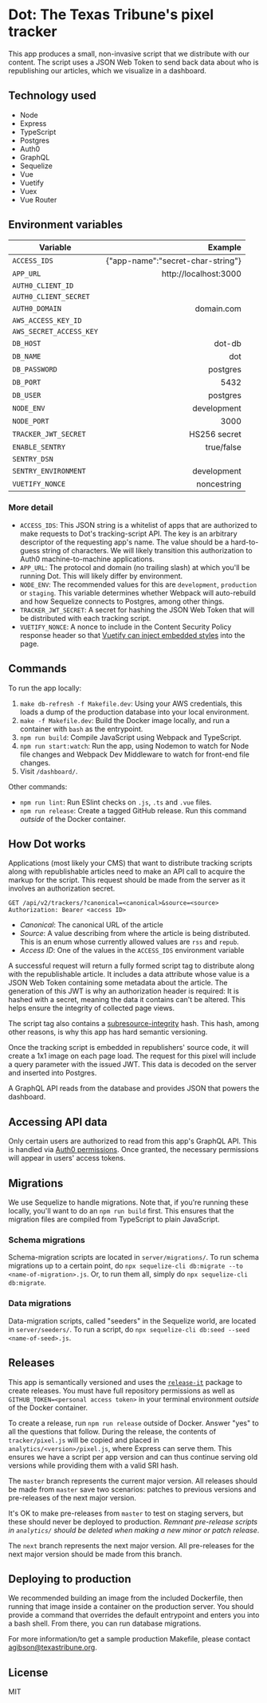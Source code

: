 # Dot: The Texas Tribune's pixel tracker

This app produces a small, non-invasive script that we distribute with our content. The script uses a JSON Web Token to send back data about who is republishing our articles, which we visualize in a dashboard.

## Technology used

- Node
- Express
- TypeScript
- Postgres
- Auth0
- GraphQL
- Sequelize
- Vue
- Vuetify
- Vuex
- Vue Router

## Environment variables

| Variable                |                           Example |
| ----------------------- | --------------------------------: |
| `ACCESS_IDS`            | {"app-name":"secret-char-string"} |
| `APP_URL`               |             http://localhost:3000 |
| `AUTH0_CLIENT_ID`       |                                   |
| `AUTH0_CLIENT_SECRET`   |                                   |
| `AUTH0_DOMAIN`          |                        domain.com |
| `AWS_ACCESS_KEY_ID`     |                                   |
| `AWS_SECRET_ACCESS_KEY` |                                   |
| `DB_HOST`               |                            dot-db |
| `DB_NAME`               |                               dot |
| `DB_PASSWORD`           |                          postgres |
| `DB_PORT`               |                              5432 |
| `DB_USER`               |                          postgres |
| `NODE_ENV`              |                       development |
| `NODE_PORT`             |                              3000 |
| `TRACKER_JWT_SECRET`    |                      HS256 secret |
| `ENABLE_SENTRY`         |                        true/false |
| `SENTRY_DSN`            |                                   |
| `SENTRY_ENVIRONMENT`    |                       development |
| `VUETIFY_NONCE`         |                       noncestring |

### More detail

- `ACCESS_IDS`: This JSON string is a whitelist of apps that are authorized to make requests to Dot's tracking-script API. The key is an arbitrary descriptor of the requesting app's name. The value should be a hard-to-guess string of characters. We will likely transition this authorization to Auth0 machine-to-machine applications.
- `APP_URL`: The protocol and domain (no trailing slash) at which you'll be running Dot. This will likely differ by environment.
- `NODE_ENV`: The recommended values for this are `development`, `production` or `staging`. This variable determines whether Webpack will auto-rebuild and how Sequelize connects to Postgres, among other things.
- `TRACKER_JWT_SECRET`: A secret for hashing the JSON Web Token that will be distributed with each tracking script.
- `VUETIFY_NONCE`: A nonce to include in the Content Security Policy response header so that [Vuetify can inject embedded styles](https://vuetifyjs.com/en/customization/th%C3%A8me/#csp-nonce) into the page.

## Commands

To run the app locally:

1. `make db-refresh -f Makefile.dev`: Using your AWS credentials, this loads a dump of the production database into your local environment.
2. `make -f Makefile.dev`: Build the Docker image locally, and run a container with `bash` as the entrypoint.
3. `npm run build`: Compile JavaScript using Webpack and TypeScript.
4. `npm run start:watch`: Run the app, using Nodemon to watch for Node file changes and Webpack Dev Middleware to watch for front-end file changes.
5. Visit `/dashboard/`.

Other commands:

- `npm run lint`: Run ESlint checks on `.js`, `.ts` and `.vue` files.
- `npm run release`: Create a tagged GitHub release. Run this command _outside_ of the Docker container.

## How Dot works

Applications (most likely your CMS) that want to distribute tracking scripts along with republishable articles need to make an API call to acquire the markup for the script. This request should be made from the server as it involves an authorization secret.

```
GET /api/v2/trackers/?canonical=<canonical>&source=<source>
Authorization: Bearer <access ID>
```

- _Canonical_: The canonical URL of the article
- _Source_: A value describing from where the article is being distributed. This is an enum whose currently allowed values are `rss` and `repub`.
- _Access ID_: One of the values in the `ACCESS_IDS` environment variable

A successful request will return a fully formed script tag to distribute along with the republishable article. It includes a data attribute whose value is a JSON Web Token containing some metadata about the article. The generation of this JWT is why an authorization header is required: It is hashed with a secret, meaning the data it contains can't be altered. This helps ensure the integrity of collected page views.

The script tag also contains a [subresource-integrity](https://developer.mozilla.org/en-US/docs/Web/Security/Subresource_Integrity) hash. This hash, among other reasons, is why this app has hard semantic versioning.

Once the tracking script is embedded in republishers' source code, it will create a 1x1 image on each page load. The request for this pixel will include a query parameter with the issued JWT. This data is decoded on the server and inserted into Postgres.

A GraphQL API reads from the database and provides JSON that powers the dashboard.

## Accessing API data

Only certain users are authorized to read from this app's GraphQL API. This is handled via [Auth0 permissions](https://auth0.com/docs/authorization/guides/manage-permissions). Once granted, the necessary permissions will appear in users' access tokens.

## Migrations

We use Sequelize to handle migrations. Note that, if you're running these locally, you'll want to do an `npm run build` first. This ensures that the migration files are compiled from TypeScript to plain JavaScript.

### Schema migrations

Schema-migration scripts are located in `server/migrations/`. To run schema migrations up to a certain point, do `npx sequelize-cli db:migrate --to <name-of-migration>.js`. Or, to run them all, simply do `npx sequelize-cli db:migrate`.

### Data migrations

Data-migration scripts, called "seeders" in the Sequelize world, are located in `server/seeders/`. To run a script, do `npx sequelize-cli db:seed --seed <name-of-seed>.js`.

## Releases

This app is semantically versioned and uses the [`release-it`](https://github.com/release-it/release-it) package to create releases. You must have full repository permissions as well as `GITHUB_TOKEN=<personal access token>` in your terminal environment _outside_ of the Docker container.

To create a release, run `npm run release` outside of Docker. Answer "yes" to all the questions that follow. During the release, the contents of `tracker/pixel.js` will be copied and placed in `analytics/<version>/pixel.js`, where Express can serve them. This ensures we have a script per app version and can thus continue serving old versions while providing them with a valid SRI hash.

The `master` branch represents the current major version. All releases should be made from `master` save two scenarios: patches to previous versions and pre-releases of the next major version.

It's OK to make pre-releases from `master` to test on staging servers, but these should never be deployed to production. _Remnant pre-release scripts in `analytics/` should be deleted when making a new minor or patch release_.

The `next` branch represents the next major version. All pre-releases for the next major version should be made from this branch.

## Deploying to production

We recommended building an image from the included Dockerfile, then running that image inside a container on the production server. You should provide a command that overrides the default entrypoint and enters you into a bash shell. From there, you can run database migrations.

For more information/to get a sample production Makefile, please contact agibson@texastribune.org.

## License

MIT
